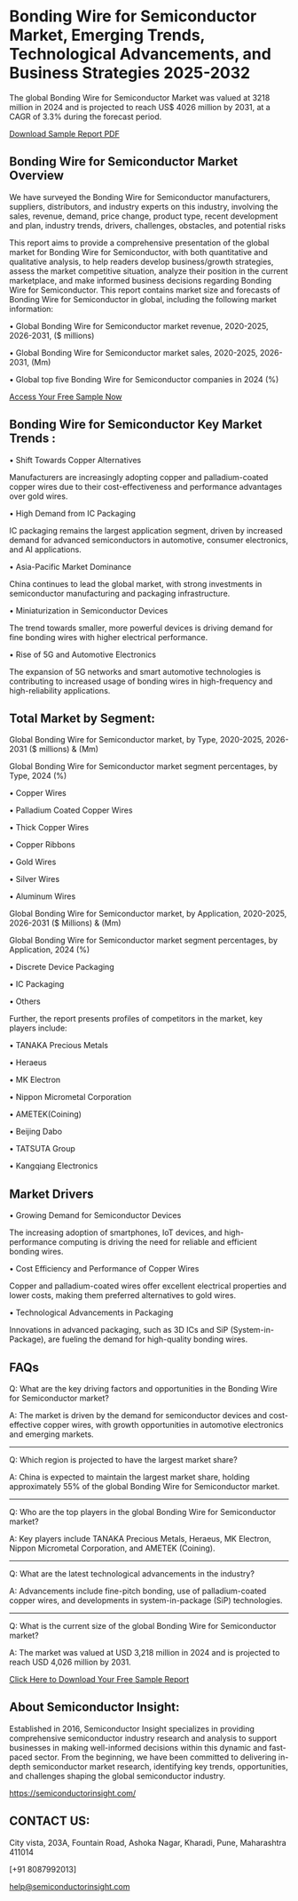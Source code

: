 <h1>Bonding Wire for Semiconductor Market, Emerging Trends, Technological Advancements, and Business Strategies 2025-2032</h1>

The global Bonding Wire for Semiconductor Market was valued at 3218 million in 2024 and is projected to reach US$ 4026 million by 2031, at a CAGR of 3.3% during the forecast period.

[Download Sample Report PDF](https://semiconductorinsight.com/download-sample-report/?product_id=91072)

<h2>Bonding Wire for Semiconductor Market Overview</h2>

We have surveyed the Bonding Wire for Semiconductor manufacturers, suppliers, distributors, and industry experts on this industry, involving the sales, revenue, demand, price change, product type, recent development and plan, industry trends, drivers, challenges, obstacles, and potential risks

This report aims to provide a comprehensive presentation of the global market for Bonding Wire for Semiconductor, with both quantitative and qualitative analysis, to help readers develop business/growth strategies, assess the market competitive situation, analyze their position in the current marketplace, and make informed business decisions regarding Bonding Wire for Semiconductor. This report contains market size and forecasts of Bonding Wire for Semiconductor in global, including the following market information:

•	Global Bonding Wire for Semiconductor market revenue, 2020-2025, 2026-2031, ($ millions)

•	Global Bonding Wire for Semiconductor market sales, 2020-2025, 2026-2031, (Mm)

•	Global top five Bonding Wire for Semiconductor companies in 2024 (%)



[Access Your Free Sample Now](https://semiconductorinsight.com/report/bonding-wire-for-semiconductor-market/)

<h2>Bonding Wire for Semiconductor Key Market Trends  :</h2>

•	Shift Towards Copper Alternatives

Manufacturers are increasingly adopting copper and palladium-coated copper wires due to their cost-effectiveness and performance advantages over gold wires.

•	High Demand from IC Packaging

IC packaging remains the largest application segment, driven by increased demand for advanced semiconductors in automotive, consumer electronics, and AI applications.

•	Asia-Pacific Market Dominance

China continues to lead the global market, with strong investments in semiconductor manufacturing and packaging infrastructure.

•	Miniaturization in Semiconductor Devices

The trend towards smaller, more powerful devices is driving demand for fine bonding wires with higher electrical performance.

•	Rise of 5G and Automotive Electronics

The expansion of 5G networks and smart automotive technologies is contributing to increased usage of bonding wires in high-frequency and high-reliability applications.

<h2>Total Market by Segment:</h2>

Global Bonding Wire for Semiconductor market, by Type, 2020-2025, 2026-2031 ($ millions) & (Mm)

Global Bonding Wire for Semiconductor market segment percentages, by Type, 2024 (%)

•	Copper Wires

•	Palladium Coated Copper Wires

•	Thick Copper Wires

•	Copper Ribbons

•	Gold Wires

•	Silver Wires

•	Aluminum Wires

Global Bonding Wire for Semiconductor market, by Application, 2020-2025, 2026-2031 ($ Millions) & (Mm)

Global Bonding Wire for Semiconductor market segment percentages, by Application, 2024 (%)

•	Discrete Device Packaging

•	IC Packaging

•	Others

Further, the report presents profiles of competitors in the market, key players include:

•	TANAKA Precious Metals

•	Heraeus

•	MK Electron

•	Nippon Micrometal Corporation

•	AMETEK(Coining)

•	Beijing Dabo

•	TATSUTA Group

•	Kangqiang Electronics

<h2>Market Drivers</h2>

•	Growing Demand for Semiconductor Devices

The increasing adoption of smartphones, IoT devices, and high-performance computing is driving the need for reliable and efficient bonding wires.

•	Cost Efficiency and Performance of Copper Wires

Copper and palladium-coated wires offer excellent electrical properties and lower costs, making them preferred alternatives to gold wires.

•	Technological Advancements in Packaging

Innovations in advanced packaging, such as 3D ICs and SiP (System-in-Package), are fueling the demand for high-quality bonding wires.



<h2>FAQs</h2>

Q: What are the key driving factors and opportunities in the Bonding Wire for Semiconductor market?

A: The market is driven by the demand for semiconductor devices and cost-effective copper wires, with growth opportunities in automotive electronics and emerging markets.

________________________________________

Q: Which region is projected to have the largest market share?

A: China is expected to maintain the largest market share, holding approximately 55% of the global Bonding Wire for Semiconductor market.

________________________________________

Q: Who are the top players in the global Bonding Wire for Semiconductor market?

A: Key players include TANAKA Precious Metals, Heraeus, MK Electron, Nippon Micrometal Corporation, and AMETEK (Coining).

________________________________________

Q: What are the latest technological advancements in the industry?

A: Advancements include fine-pitch bonding, use of palladium-coated copper wires, and developments in system-in-package (SiP) technologies.

________________________________________

Q: What is the current size of the global Bonding Wire for Semiconductor market?

A: The market was valued at USD 3,218 million in 2024 and is projected to reach USD 4,026 million by 2031.



[Click Here to Download Your Free Sample Report ](https://semiconductorinsight.com/download-sample-report/?product_id=91072)

<h2>About Semiconductor Insight:</h2>

Established in 2016, Semiconductor Insight specializes in providing comprehensive semiconductor industry research and analysis to support businesses in making well-informed decisions within this dynamic and fast-paced sector. From the beginning, we have been committed to delivering in-depth semiconductor market research, identifying key trends, opportunities, and challenges shaping the global semiconductor industry.

https://semiconductorinsight.com/

<h2>CONTACT US:</h2>

City vista, 203A, Fountain Road, Ashoka Nagar, Kharadi, Pune, Maharashtra 411014

[+91 8087992013]

help@semiconductorinsight.com


